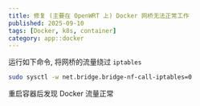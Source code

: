 ```yaml
---
title: 修复 (主要在 OpenWRT 上) Docker 网桥无法正常工作
published: 2025-09-10
tags: [Docker, k8s, container]
category: app::docker
---
```


运行如下命令, 将网桥的流量绕过 `iptables`
```sh
sudo sysctl -w net.bridge.bridge-nf-call-iptables=0
```

重启容器后发现 Docker 流量正常
